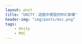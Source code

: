 ```yaml
---
layout: post
title: "UNITY：遊戲中開發的MVC架構"
header-img: "img/posts/mvc.png"
tags:
    - Unity
    - MVC
---
```

